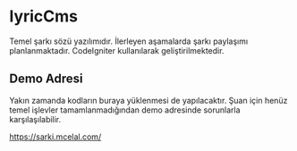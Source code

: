 # lyricCms
Temel şarkı sözü yazılımıdır. İlerleyen aşamalarda şarkı paylaşımı planlanmaktadır. CodeIgniter kullanılarak geliştirilmektedir.

## Demo Adresi
Yakın zamanda kodların buraya yüklenmesi de yapılacaktır. Şuan için henüz temel işlevler tamamlanmadığından demo adresinde sorunlarla karşılaşılabilir.

https://sarki.mcelal.com/
